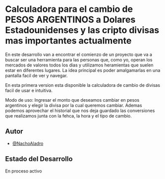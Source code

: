 
# Calculadora para el cambio de PESOS ARGENTINOS a Dolares Estadounidenses y las cripto divisas mas importantes actualmente

En este desarrollo van a encontrar el comienzo de un proyecto que va a buscar ser una herramienta para las personas que, como yo, operan los mercados de valores todos los dias y utilizamos heramientas que suelen estar en diferentes lugares. La idea principal es poder amalgamarlas en una pantalla facil de ver y navegar.

En esta primera version esta disponible la calculadora de cambio de divisas facil de usar e intuitiva.

Modo de uso:
Ingresar el monto que deseamos cambiar en pesos argentinos y elegir la divisa por la cual queremos cambiar. Ademas podemos aprovechar el historial que nos deja guardado las conversiones que realizamos junta con la fehca, la hora y el tipo de cambio.


## Autor

- [@NachoAladro](https://github.com/IgnacioAladro)


## Estado del Desarrollo

En proceso activo
